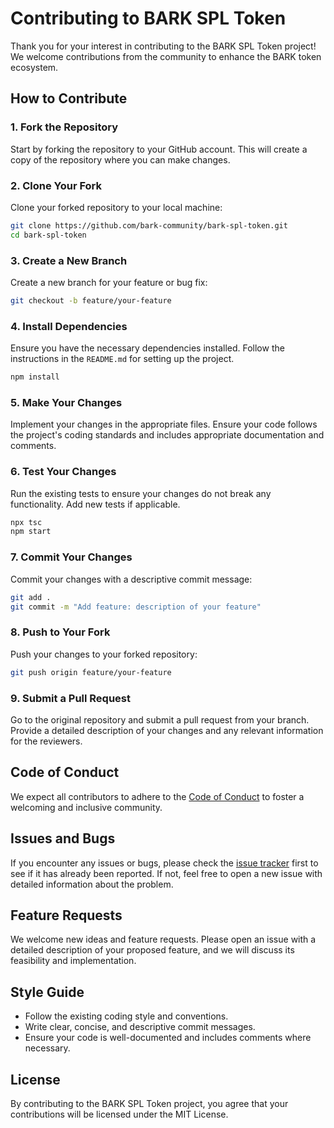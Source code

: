 # Contributing to BARK SPL Token

Thank you for your interest in contributing to the BARK SPL Token project! We welcome contributions from the community to enhance the BARK token ecosystem.

## How to Contribute

### 1. Fork the Repository

Start by forking the repository to your GitHub account. This will create a copy of the repository where you can make changes.

### 2. Clone Your Fork

Clone your forked repository to your local machine:

```bash
git clone https://github.com/bark-community/bark-spl-token.git
cd bark-spl-token
```

### 3. Create a New Branch

Create a new branch for your feature or bug fix:

```bash
git checkout -b feature/your-feature
```

### 4. Install Dependencies

Ensure you have the necessary dependencies installed. Follow the instructions in the `README.md` for setting up the project.

```bash
npm install
```

### 5. Make Your Changes

Implement your changes in the appropriate files. Ensure your code follows the project's coding standards and includes appropriate documentation and comments.

### 6. Test Your Changes

Run the existing tests to ensure your changes do not break any functionality. Add new tests if applicable.

```bash
npx tsc
npm start
```

### 7. Commit Your Changes

Commit your changes with a descriptive commit message:

```bash
git add .
git commit -m "Add feature: description of your feature"
```

### 8. Push to Your Fork

Push your changes to your forked repository:

```bash
git push origin feature/your-feature
```

### 9. Submit a Pull Request

Go to the original repository and submit a pull request from your branch. Provide a detailed description of your changes and any relevant information for the reviewers.

## Code of Conduct

We expect all contributors to adhere to the [Code of Conduct](CODE_OF_CONDUCT.md) to foster a welcoming and inclusive community.

## Issues and Bugs

If you encounter any issues or bugs, please check the [issue tracker](https://github.com/bark-community/bark-spl-token/issues) first to see if it has already been reported. If not, feel free to open a new issue with detailed information about the problem.

## Feature Requests

We welcome new ideas and feature requests. Please open an issue with a detailed description of your proposed feature, and we will discuss its feasibility and implementation.

## Style Guide

- Follow the existing coding style and conventions.
- Write clear, concise, and descriptive commit messages.
- Ensure your code is well-documented and includes comments where necessary.

## License

By contributing to the BARK SPL Token project, you agree that your contributions will be licensed under the MIT License.